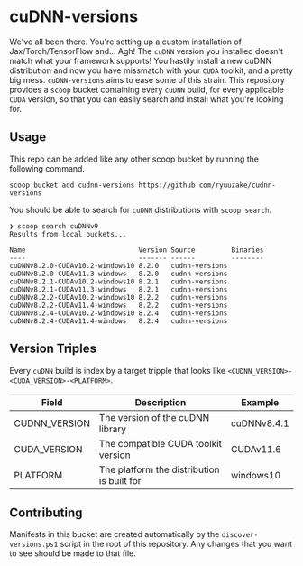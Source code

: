# cuDNN-versions

We've all been there. You're setting up a custom installation of Jax/Torch/TensorFlow and... Agh! The `cuDNN` version you installed doesn't match what your framework supports! You hastily install a new cuDNN distribution and now you have missmatch with your `CUDA` toolkit, and a pretty big mess. `cuDNN-versions` aims to ease some of this strain. This repository provides a `scoop` bucket containing every `cuDNN` build, for every applicable `CUDA` version, so that you can easily search and install what you're looking for.

## Usage

This repo can be added like any other scoop bucket by running the following command.

```
scoop bucket add cudnn-versions https://github.com/ryuuzake/cudnn-versions
```

You should be able to search for `cuDNN` distributions with `scoop search`.

```
❯ scoop search cuDNNv9
Results from local buckets...

Name                            Version Source         Binaries
----                            ------- ------         --------
cuDNNv8.2.0-CUDAv10.2-windows10 8.2.0   cudnn-versions
cuDNNv8.2.0-CUDAv11.3-windows   8.2.0   cudnn-versions
cuDNNv8.2.1-CUDAv10.2-windows10 8.2.1   cudnn-versions
cuDNNv8.2.1-CUDAv11.3-windows   8.2.1   cudnn-versions
cuDNNv8.2.2-CUDAv10.2-windows10 8.2.2   cudnn-versions
cuDNNv8.2.2-CUDAv11.4-windows   8.2.2   cudnn-versions
cuDNNv8.2.4-CUDAv10.2-windows10 8.2.4   cudnn-versions
cuDNNv8.2.4-CUDAv11.4-windows   8.2.4   cudnn-versions
```

## Version Triples

Every `cuDNN` build is index by a target tripple that looks like `<CUDNN_VERSION>-<CUDA_VERSION>-<PLATFORM>`.

| Field         | Description                                | Example     |
| ------------- | ------------------------------------------ | ----------- |
| CUDNN_VERSION | The version of the cuDNN library           | cuDNNv8.4.1 |
| CUDA_VERSION  | The compatible CUDA toolkit version        | CUDAv11.6   |
| PLATFORM      | The platform the distribution is built for | windows10   |

## Contributing

Manifests in this bucket are created automatically by the `discover-versions.ps1` script in the root of this repository. Any changes that you want to see should be made to that file.
